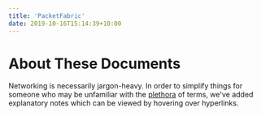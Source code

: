 ```yaml
---
title: 'PacketFabric'
date: 2019-10-16T15:14:39+10:00
---
```


<script src="/js/wz_tooltip.js"></script>

# About These Documents

Networking is necessarily jargon-heavy. In order to simplify things for someone who may be unfamiliar with the <a href="javascript:;" onmouseover="Tip('A large or excessive amount of something; an overabundance.', WIDTH, 250, ABOVE, true)" onmouseout="UnTip()">plethora</a>  of terms, we've added explanatory notes which can be viewed by hovering over hyperlinks.








